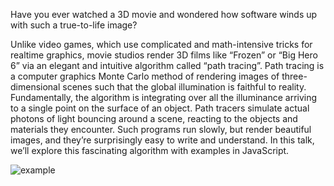 Have you ever watched a 3D movie and wondered how software winds up with such a true-to-life image?

Unlike video games, which use complicated and math-intensive tricks for realtime graphics, movie studios render 3D films like “Frozen” or “Big Hero 6” via an elegant and intuitive algorithm called “path tracing”. Path tracing is a computer graphics Monte Carlo method of rendering images of three-dimensional scenes such that the global illumination is faithful to reality. Fundamentally, the algorithm is integrating over all the illuminance arriving to a single point on the surface of an object. Path tracers simulate actual photons of light bouncing around a scene, reacting to the objects and materials they encounter. Such programs run slowly, but render beautiful images, and they’re surprisingly easy to write and understand. In this talk, we’ll explore this fascinating algorithm with examples in JavaScript.

![example](https://pbs.twimg.com/media/DAugql3W0AAQUtm.jpg:large)
